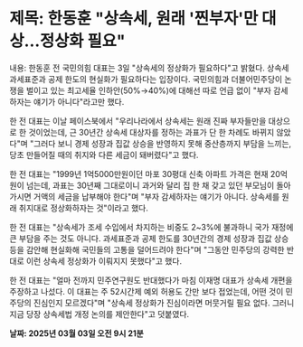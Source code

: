 # **제목: 한동훈 "상속세, 원래 '찐부자'만 대상…정상화 필요"**

  내용: 한동훈 전 국민의힘 대표는 3일 "상속세의 정상화가 필요하다"고 밝혔다. 상속세 과세표준과 공제 한도의 현실화가 필요하다는 입장이다. 국민의힘과 더불어민주당이 논쟁을 벌이고 있는 최고세율 인하안(50%→40%)에 대해선 따로 언급 없이 "부자 감세하자는 얘기가 아니다"라고만 했다.

한 전 대표는 이날 페이스북에서 "우리나라에서 상속세는 원래 진짜 부자들만을 대상으로 한 것이었는데, 근 30년간 상속세 대상자를 정하는 과표가 단 한 차례도 바뀌지 않았다"며 "그러다 보니 경제 성장과 집값 상승을 반영하지 못해 중산층까지 부담을 느끼는, 당초 만들어질 때의 취지와 다른 세금이 돼버렸다"고 했다.

한 전 대표는 "1999년 1억5000만원이던 마포 30평대 신축 아파트 가격은 현재 20억원이 넘는데, 과표는 30년째 그대로이니 과거와 달리 집 한 채 갖고 있던 부모님이 돌아가시면 거액의 세금을 납부해야 한다"며 "부자 감세하자는 얘기가 아니다. 상속세를 원래 취지대로 정상화하자는 것"이라고 했다.

한 전 대표는 "상속세가 조세 수입에서 차지하는 비중도 2~3%에 불과하니 국가 재정에 큰 부담을 주는 것도 아니다. 과세표준과 공제 한도를 30년간의 경제 성장과 집값 상승 등을 감안해 현실화해 국민들의 고통을 덜어드려야 한다"며 "그동안 민주당의 강력한 반대로 이런 상속세 정상화가 이뤄지지 못했다"고 했다.

한 전 대표는 "얼마 전까지 민주연구원도 반대했다가 마침 이재명 대표가 상속세 개편을 주장하고 나섰다. 이 대표는 주 52시간제 예외 허용도 간만 보다 접었는데, 어떤 것이 민주당의 진심인지 모르겠다"며 "상속세 정상화가 진심이라면 머뭇거릴 필요 없다. 그러니 지금 당장 상속세법 개정 논의를 제안한다"고 덧붙였다.

  **날짜: 2025년 03월 03일 오전 9시 21분**